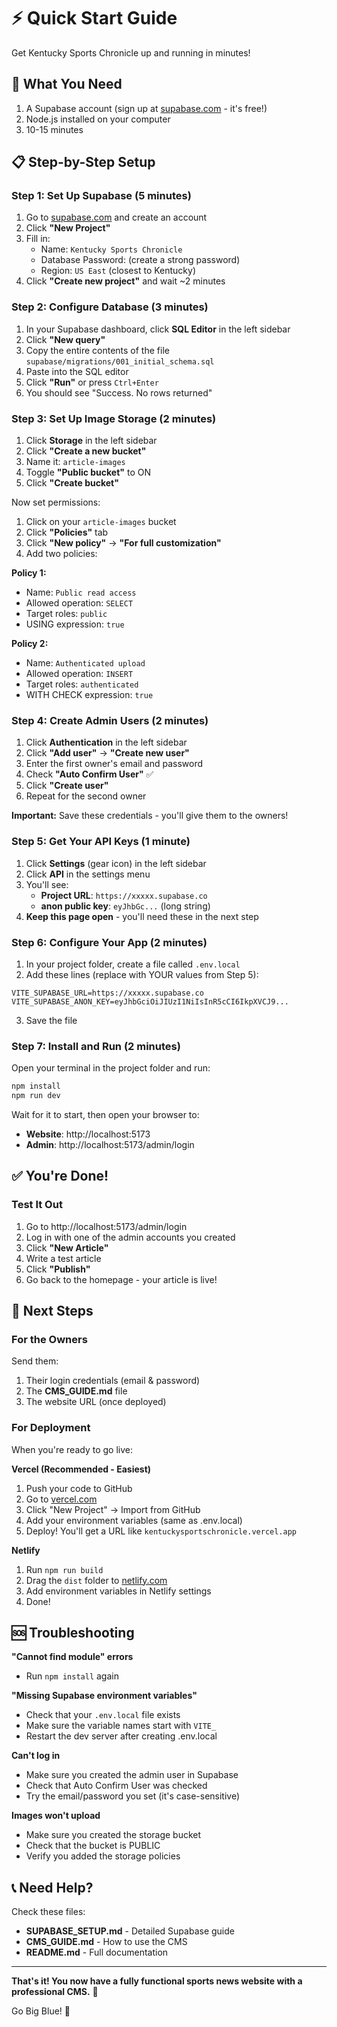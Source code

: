 # ⚡ Quick Start Guide

Get Kentucky Sports Chronicle up and running in minutes!

## 🎯 What You Need

1. A Supabase account (sign up at [supabase.com](https://supabase.com) - it's free!)
2. Node.js installed on your computer
3. 10-15 minutes

## 📋 Step-by-Step Setup

### Step 1: Set Up Supabase (5 minutes)

1. Go to [supabase.com](https://supabase.com) and create an account
2. Click **"New Project"**
3. Fill in:
   - Name: `Kentucky Sports Chronicle`
   - Database Password: (create a strong password)
   - Region: `US East` (closest to Kentucky)
4. Click **"Create new project"** and wait ~2 minutes

### Step 2: Configure Database (3 minutes)

1. In your Supabase dashboard, click **SQL Editor** in the left sidebar
2. Click **"New query"**
3. Copy the entire contents of the file `supabase/migrations/001_initial_schema.sql`
4. Paste into the SQL editor
5. Click **"Run"** or press `Ctrl+Enter`
6. You should see "Success. No rows returned"

### Step 3: Set Up Image Storage (2 minutes)

1. Click **Storage** in the left sidebar
2. Click **"Create a new bucket"**
3. Name it: `article-images`
4. Toggle **"Public bucket"** to ON
5. Click **"Create bucket"**

Now set permissions:
1. Click on your `article-images` bucket
2. Click **"Policies"** tab
3. Click **"New policy"** → **"For full customization"**
4. Add two policies:

**Policy 1:**
- Name: `Public read access`
- Allowed operation: `SELECT`
- Target roles: `public`
- USING expression: `true`

**Policy 2:**
- Name: `Authenticated upload`
- Allowed operation: `INSERT`
- Target roles: `authenticated`
- WITH CHECK expression: `true`

### Step 4: Create Admin Users (2 minutes)

1. Click **Authentication** in the left sidebar
2. Click **"Add user"** → **"Create new user"**
3. Enter the first owner's email and password
4. Check **"Auto Confirm User"** ✅
5. Click **"Create user"**
6. Repeat for the second owner

**Important:** Save these credentials - you'll give them to the owners!

### Step 5: Get Your API Keys (1 minute)

1. Click **Settings** (gear icon) in the left sidebar
2. Click **API** in the settings menu
3. You'll see:
   - **Project URL**: `https://xxxxx.supabase.co`
   - **anon public key**: `eyJhbGc...` (long string)
4. **Keep this page open** - you'll need these in the next step

### Step 6: Configure Your App (2 minutes)

1. In your project folder, create a file called `.env.local`
2. Add these lines (replace with YOUR values from Step 5):

```
VITE_SUPABASE_URL=https://xxxxx.supabase.co
VITE_SUPABASE_ANON_KEY=eyJhbGciOiJIUzI1NiIsInR5cCI6IkpXVCJ9...
```

3. Save the file

### Step 7: Install and Run (2 minutes)

Open your terminal in the project folder and run:

```bash
npm install
npm run dev
```

Wait for it to start, then open your browser to:
- **Website**: http://localhost:5173
- **Admin**: http://localhost:5173/admin/login

## ✅ You're Done!

### Test It Out

1. Go to http://localhost:5173/admin/login
2. Log in with one of the admin accounts you created
3. Click **"New Article"**
4. Write a test article
5. Click **"Publish"**
6. Go back to the homepage - your article is live!

## 🎉 Next Steps

### For the Owners
Send them:
1. Their login credentials (email & password)
2. The **CMS_GUIDE.md** file
3. The website URL (once deployed)

### For Deployment
When you're ready to go live:

**Vercel (Recommended - Easiest)**
1. Push your code to GitHub
2. Go to [vercel.com](https://vercel.com)
3. Click "New Project" → Import from GitHub
4. Add your environment variables (same as .env.local)
5. Deploy! You'll get a URL like `kentuckysportschronicle.vercel.app`

**Netlify**
1. Run `npm run build`
2. Drag the `dist` folder to [netlify.com](https://netlify.com)
3. Add environment variables in Netlify settings
4. Done!

## 🆘 Troubleshooting

**"Cannot find module" errors**
- Run `npm install` again

**"Missing Supabase environment variables"**
- Check that your `.env.local` file exists
- Make sure the variable names start with `VITE_`
- Restart the dev server after creating .env.local

**Can't log in**
- Make sure you created the admin user in Supabase
- Check that Auto Confirm User was checked
- Try the email/password you set (it's case-sensitive)

**Images won't upload**
- Make sure you created the storage bucket
- Check that the bucket is PUBLIC
- Verify you added the storage policies

## 📞 Need Help?

Check these files:
- **SUPABASE_SETUP.md** - Detailed Supabase guide
- **CMS_GUIDE.md** - How to use the CMS
- **README.md** - Full documentation

---

**That's it! You now have a fully functional sports news website with a professional CMS.** 🎉

Go Big Blue! 🐾
